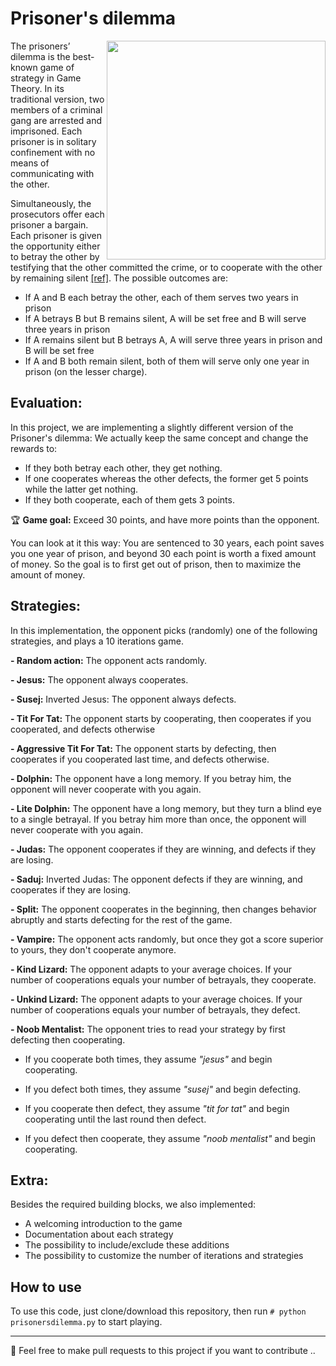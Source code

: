 # Prisoner's dilemma

<p>
  <img width="350" align='right' src="https://cdn.britannica.com/s:800x450,c:crop/43/186443-138-A4E61711/overview-prisoners-dilemma.jpg">
  <!--- credits to [https://cdn.britannica.com] --->
</p>

The prisoners’ dilemma is the best-known game of strategy in Game Theory. In its traditional version, two members of a criminal gang are arrested and imprisoned. Each prisoner is in solitary confinement with no means of communicating with the other. 

Simultaneously, the prosecutors offer each prisoner a bargain. Each prisoner is given the opportunity either to betray the other by testifying that the other committed the crime, or to cooperate with the other by remaining silent [[ref]](https://en.wikipedia.org/wiki/Prisoner%27s_dilemma). The possible outcomes are:

- If A and B each betray the other, each of them serves two years in prison
- If A betrays B but B remains silent, A will be set free and B will serve three years in prison
- If A remains silent but B betrays A, A will serve three years in prison and B will be set free
- If A and B both remain silent, both of them will serve only one year in prison (on the lesser charge).

## Evaluation:

In this project, we are implementing a slightly different version of the Prisoner's dilemma: We actually keep the same concept and change the rewards to:

- If they both betray each other, they get nothing.
- If one cooperates whereas the other defects, the former get 5 points while the latter get nothing.
- If they both cooperate, each of them gets 3 points.

:trophy: **Game goal:** Exceed 30 points, and have more points than the opponent.

You can look at it this way: You are sentenced to 30 years, each point saves you one year of prison, and beyond 30 each point is worth a fixed amount of money.
So the goal is to first get out of prison, then to maximize the amount of money.

## Strategies:

In this implementation, the opponent picks (randomly) one of the following strategies, and plays a 10 iterations game.

**- Random action:** The opponent acts randomly.

**- Jesus:** The opponent always cooperates.

**- Susej:** Inverted Jesus: The opponent always defects.

**- Tit For Tat:** The opponent starts by cooperating, then cooperates if you cooperated, and defects otherwise

**- Aggressive Tit For Tat:** The opponent starts by defecting, then cooperates if you cooperated last time, and defects otherwise.

**- Dolphin:** The opponent have a long memory. If you betray him, the opponent will never cooperate with you again.

**- Lite Dolphin:** The opponent have a long memory, but they turn a blind eye to a single betrayal. If you betray him more than once, the opponent will never cooperate with you again.

**- Judas:** The opponent cooperates if they are winning, and defects if they are losing.

**- Saduj:** Inverted Judas: The opponent defects if they are winning, and cooperates if they are losing.

**- Split:** The opponent cooperates in the beginning, then changes behavior abruptly and starts defecting for the rest of the game.

**- Vampire:** The opponent acts randomly, but once they got a score superior to yours, they don't cooperate anymore.

**- Kind Lizard:** The opponent adapts to your average choices. If your number of cooperations equals your number of betrayals, they cooperate.

**- Unkind Lizard:** The opponent adapts to your average choices. If your number of cooperations equals your number of betrayals, they defect.

**- Noob Mentalist:** The opponent tries to read your strategy by first defecting then cooperating.

  - If you cooperate both times, they assume _"jesus"_ and begin cooperating.

  - If you defect both times, they assume _"susej"_ and begin defecting.
  
  - If you cooperate then defect, they assume _"tit for tat"_ and begin cooperating until the last round then defect.
  
  - If you defect then cooperate, they assume _"noob mentalist"_ and begin cooperating.

## Extra:

Besides the required building blocks, we also implemented:

- A welcoming introduction to the game
- Documentation about each strategy
- The possibility to include/exclude these additions
- The possibility to customize the number of iterations and strategies

## How to use

To use this code, just clone/download this repository, then run `# python prisonersdilemma.py` to start playing.

---
:rotating_light: Feel free to make pull requests to this project if you want to contribute ..

